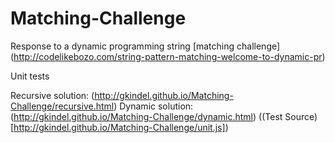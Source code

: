 Matching-Challenge
==================

Response to a dynamic programming string [matching challenge] (http://codelikebozo.com/string-pattern-matching-welcome-to-dynamic-pr)


Unit tests

Recursive solution: (http://gkindel.github.io/Matching-Challenge/recursive.html)
Dynamic solution: (http://gkindel.github.io/Matching-Challenge/dynamic.html)
((Test Source)[http://gkindel.github.io/Matching-Challenge/unit.js])
